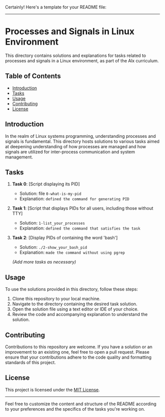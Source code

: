 Certainly! Here's a template for your README file:

---

# Processes and Signals in Linux Environment

This directory contains solutions and explanations for tasks related to processes and signals in a Linux environment, as part of the Alx curriculum.

## Table of Contents

- [Introduction](#introduction)
- [Tasks](#tasks)
- [Usage](#usage)
- [Contributing](#contributing)
- [License](#license)

## Introduction

In the realm of Linux systems programming, understanding processes and signals is fundamental. This directory hosts solutions to various tasks aimed at deepening understanding of how processes are managed and how signals are utilized for inter-process communication and system management.

## Tasks

1. **Task 0**: [Script displaying its PID]
   - Solution: file `0-what-is-my-pid`
   - Explanation: `defined the command for generating PID`

2. **Task 1**: [Script that displays PIDs for all users, including those without TTY]
   - Solution: `1-list_your_processes`
   - Explanation: `defined the command that satisfies the task`

3. **Task 2**: [Display PIDs of containing the word 'bash']
   - Solution: `./2-show_your_bash_pid`
   - Explanation: `made the command without using pgrep`

   _(Add more tasks as necessary)_

## Usage

To use the solutions provided in this directory, follow these steps:

1. Clone this repository to your local machine.
2. Navigate to the directory containing the desired task solution.
3. Open the solution file using a text editor or IDE of your choice.
4. Review the code and accompanying explanation to understand the solution.

## Contributing

Contributions to this repository are welcome. If you have a solution or an improvement to an existing one, feel free to open a pull request. Please ensure that your contributions adhere to the code quality and formatting standards of this project.

## License

This project is licensed under the [MIT License](LICENSE).

---

Feel free to customize the content and structure of the README according to your preferences and the specifics of the tasks you're working on.